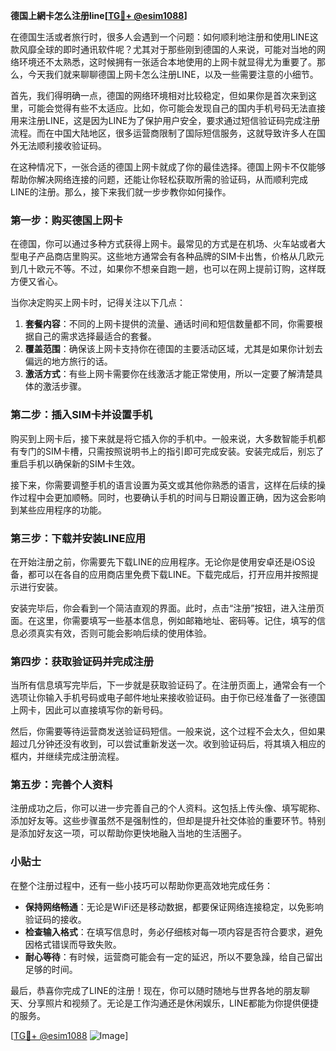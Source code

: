 **德国上網卡怎么注册line[[TG💪+ @esim1088](https://t.me/s/esim1088)]**

在德国生活或者旅行时，很多人会遇到一个问题：如何顺利地注册和使用LINE这款风靡全球的即时通讯软件呢？尤其对于那些刚到德国的人来说，可能对当地的网络环境还不太熟悉，这时候拥有一张适合本地使用的上网卡就显得尤为重要了。那么，今天我们就来聊聊德国上网卡怎么注册LINE，以及一些需要注意的小细节。

首先，我们得明确一点，德国的网络环境相对比较稳定，但如果你是首次来到这里，可能会觉得有些不太适应。比如，你可能会发现自己的国内手机号码无法直接用来注册LINE，这是因为LINE为了保护用户安全，要求通过短信验证码完成注册流程。而在中国大陆地区，很多运营商限制了国际短信服务，这就导致许多人在国外无法顺利接收验证码。

在这种情况下，一张合适的德国上网卡就成了你的最佳选择。德国上网卡不仅能够帮助你解决网络连接的问题，还能让你轻松获取所需的验证码，从而顺利完成LINE的注册。那么，接下来我们就一步步教你如何操作。

### 第一步：购买德国上网卡

在德国，你可以通过多种方式获得上网卡。最常见的方式是在机场、火车站或者大型电子产品商店里购买。这些地方通常会有各种品牌的SIM卡出售，价格从几欧元到几十欧元不等。不过，如果你不想亲自跑一趟，也可以在网上提前订购，这样既方便又省心。

当你决定购买上网卡时，记得关注以下几点：
1. **套餐内容**：不同的上网卡提供的流量、通话时间和短信数量都不同，你需要根据自己的需求选择最适合的套餐。
2. **覆盖范围**：确保该上网卡支持你在德国的主要活动区域，尤其是如果你计划去偏远的地方旅行的话。
3. **激活方式**：有些上网卡需要你在线激活才能正常使用，所以一定要了解清楚具体的激活步骤。

### 第二步：插入SIM卡并设置手机

购买到上网卡后，接下来就是将它插入你的手机中。一般来说，大多数智能手机都有专门的SIM卡槽，只需按照说明书上的指引即可完成安装。安装完成后，别忘了重启手机以确保新的SIM卡生效。

接下来，你需要调整手机的语言设置为英文或其他你熟悉的语言，这样在后续的操作过程中会更加顺畅。同时，也要确认手机的时间与日期设置正确，因为这会影响到某些应用程序的功能。

### 第三步：下载并安装LINE应用

在开始注册之前，你需要先下载LINE的应用程序。无论你是使用安卓还是iOS设备，都可以在各自的应用商店里免费下载LINE。下载完成后，打开应用并按照提示进行安装。

安装完毕后，你会看到一个简洁直观的界面。此时，点击“注册”按钮，进入注册页面。在这里，你需要填写一些基本信息，例如邮箱地址、密码等。记住，填写的信息必须真实有效，否则可能会影响后续的使用体验。

### 第四步：获取验证码并完成注册

当所有信息填写完毕后，下一步就是获取验证码了。在注册页面上，通常会有一个选项让你输入手机号码或电子邮件地址来接收验证码。由于你已经准备了一张德国上网卡，因此可以直接填写你的新号码。

然后，你需要等待运营商发送验证码短信。一般来说，这个过程不会太久，但如果超过几分钟还没有收到，可以尝试重新发送一次。收到验证码后，将其填入相应的框内，并继续完成注册流程。

### 第五步：完善个人资料

注册成功之后，你可以进一步完善自己的个人资料。这包括上传头像、填写昵称、添加好友等。这些步骤虽然不是强制性的，但却是提升社交体验的重要环节。特别是添加好友这一项，可以帮助你更快地融入当地的生活圈子。

### 小贴士

在整个注册过程中，还有一些小技巧可以帮助你更高效地完成任务：
- **保持网络畅通**：无论是WiFi还是移动数据，都要保证网络连接稳定，以免影响验证码的接收。
- **检查输入格式**：在填写信息时，务必仔细核对每一项内容是否符合要求，避免因格式错误而导致失败。
- **耐心等待**：有时候，运营商可能会有一定的延迟，所以不要急躁，给自己留出足够的时间。

最后，恭喜你完成了LINE的注册！现在，你可以随时随地与世界各地的朋友聊天、分享照片和视频了。无论是工作沟通还是休闲娱乐，LINE都能为你提供便捷的服务。

[[TG💪+ @esim1088](https://t.me/s/esim1088) ![Image](https://i.postimg.cc/4NQfJmqS/Snipaste-2025-05-13-00-14-12.png)]